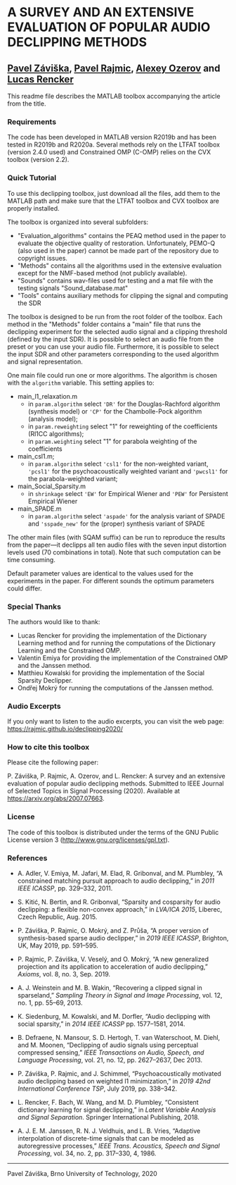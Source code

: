 
A SURVEY AND AN EXTENSIVE EVALUATION OF POPULAR AUDIO DECLIPPING METHODS
========================================================================
[Pavel Záviška](https://orcid.org/0000-0003-2221-2058), [Pavel Rajmic](https://orcid.org/0000-0002-8381-4442), [Alexey Ozerov](https://orcid.org/0000-0002-7602-4610) and [Lucas Rencker](https://orcid.org/0000-0002-9332-6602)
------------------------------------------------------------------------


This readme file describes the MATLAB toolbox accompanying the article from the title.


### Requirements
The code has been developed in MATLAB version R2019b and has been tested in R2019b and R2020a. 
Several methods rely on the LTFAT toolbox (version 2.4.0 used) and Constrained OMP (C-OMP) relies on the CVX toolbox (version 2.2).

### Quick Tutorial
To use this declipping toolbox, just download all the files, add them to the MATLAB path and make sure that the LTFAT toolbox and CVX toolbox are properly installed.

The toolbox is organized into several subfolders:
   - "Evaluation_algorithms" contains the PEAQ method used in the paper to evaluate the objective quality of restoration. Unfortunately, PEMO-Q (also used in the paper) cannot be made part of the repository due to copyright issues.
   - "Methods" contains all the algorithms used in the extensive evaluation except for the NMF-based method (not publicly available). 
   - "Sounds" contains wav-files used for testing and a mat file with the testing signals "Sound_database.mat"
   - "Tools" contains auxiliary methods for clipping the signal and computing the SDR

The toolbox is designed to be run from the root folder of the toolbox. 
Each method in the "Methods" folder contains a "main" file that runs the declipping experiment for the selected audio signal and a clipping threshold (defined by the input SDR). It is possible to select an audio file from the preset or you can use your audio file. Furthermore, it is possible to select the input SDR and other parameters corresponding to the used algorithm and signal representation.

One main file could run one or more algorithms. The algorithm is chosen with the `algorithm` variable.
This setting applies to:
   - main_l1_relaxation.m
      * in `param.algorithm` select `'DR'` for the Douglas-Rachford algorithm (synthesis model) or `'CP'` for the Chambolle-Pock algorithm (analysis model);
      * in `param.reweighting` select "1" for reweighting of the coefficients (Rl1CC algorithms);
      * in `param.weighting` select "1" for parabola weighting of the coefficients
   - main_csl1.m;
      * in `param.algorithm` select `'csl1'` for the non-weighted variant, `'pcsl1'` for the psychoacoustically weighted variant and `'pwcsl1'` for the parabola-weighted variant;
   - main_Social_Sparsity.m
      * in `shrinkage` select `'EW'` for Empirical Wiener and `'PEW'` for Persistent Empirical Wiener 
   - main_SPADE.m
      * in `param.algorithm` select `'aspade'` for the analysis variant of SPADE and `'sspade_new'` for the (proper) synthesis variant of SPADE

The other main files (with SQAM suffix) can be run to reproduce the results from the paper&#8212;it declipps all ten audio files with the seven input distortion levels used (70 combinations in total). Note that such computation can be time consuming.

Default parameter values are identical to the values used for the experiments in the paper. For different sounds the optimum parameters could differ.

### Special Thanks
The authors would like to thank:
   - Lucas Rencker for providing the implementation of the Dictionary Learning method and for running the computations of the Dictionary Learning and the Constrained OMP.
   - Valentin Emiya for providing the implementation of the Constrained OMP and the Janssen method.
   - Matthieu Kowalski for providing the implementation of the Social Sparsity Declipper.
   - Ondřej Mokrý for running the computations of the Janssen method.

### Audio Excerpts
If you only want to listen to the audio excerpts, you can visit the web page:
https://rajmic.github.io/declipping2020/

### How to cite this toolbox
Please cite the following paper:

P. Záviška, P. Rajmic, A. Ozerov, and L. Rencker:
A survey and an extensive evaluation of popular audio declipping methods.
Submitted to IEEE Journal of Selected Topics in Signal Processing (2020).
Available at https://arxiv.org/abs/2007.07663.

### License
The code of this toolbox is distributed under the terms of the GNU Public License version 3 (http://www.gnu.org/licenses/gpl.txt).

### References
- A. Adler, V. Emiya, M. Jafari, M. Elad, R. Gribonval, and M. Plumbley,
“A constrained matching pursuit approach to audio declipping,” in *2011 IEEE
ICASSP*, pp. 329–332, 2011.

- S. Kitić, N. Bertin, and R. Gribonval, “Sparsity and cosparsity for audio
declipping: a flexible non-convex approach,” in *LVA/ICA 2015*, Liberec,
Czech Republic, Aug. 2015.

- P. Záviška, P. Rajmic, O. Mokrý, and Z. Průša, “A proper version
of synthesis-based sparse audio declipper,” in *2019 IEEE ICASSP*,
Brighton, UK, May 2019, pp. 591–595.

- P. Rajmic, P. Záviška, V. Veselý, and O. Mokrý, “A new generalized
projection and its application to acceleration of audio declipping,”
*Axioms*, vol. 8, no. 3, Sep. 2019.

- A. J. Weinstein and M. B. Wakin, “Recovering a clipped signal in
sparseland,” *Sampling Theory in Signal and Image Processing*, vol. 12,
no. 1, pp. 55–69, 2013.

- K. Siedenburg, M. Kowalski, and M. Dorfler, “Audio declipping with
social sparsity,” in *2014 IEEE ICASSP* pp. 1577–1581, 2014.

- B. Defraene, N. Mansour, S. D. Hertogh, T. van Waterschoot, M. Diehl,
and M. Moonen, “Declipping of audio signals using perceptual compressed
sensing,” *IEEE Transactions on Audio, Speech, and Language
Processing*, vol. 21, no. 12, pp. 2627–2637, Dec 2013.

- P. Záviška, P. Rajmic, and J. Schimmel, “Psychoacoustically motivated
audio declipping based on weighted l1 minimization,” in *2019 42nd
International Conference TSP*, July 2019, pp. 338–342.

- L. Rencker, F. Bach, W. Wang, and M. D. Plumbley, “Consistent
dictionary learning for signal declipping,” in *Latent Variable Analysis
and Signal Separation*. Springer International Publishing, 2018.

- A. J. E. M. Janssen, R. N. J. Veldhuis, and L. B. Vries, “Adaptive
interpolation of discrete-time signals that can be modeled as autoregressive
processes,” *IEEE Trans. Acoustics, Speech and Signal Processing*,
vol. 34, no. 2, pp. 317–330, 4, 1986.


--------------------------------------------------
Pavel Záviška, Brno University of Technology, 2020
